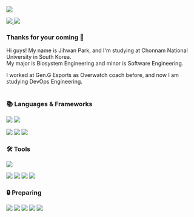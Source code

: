 <img src="https://capsule-render.vercel.app/api?type=waving&color=0:F8B195,50:F67280,100:C06C84&text=Latency's%20Devhub%20🧑🏻‍💻%20&fontColor=f7f5f5&textBg=282829&fontSize=40&fontAlign=75&fontAlignY=43&animation=fadeIn&height=250&section=header"/>

<p>
  <a href="https://www.instagram.com/latencydev/" target="_blank">
    <img src="https://img.shields.io/badge/Instagram-white?style=flat-square&logo=instagram&logoColor=white&labelColor=%23E4405F&color=%23E4405F&link=https%3A%2F%2Fwww.instagram.com%2Flatencydev%2F"/>
  </a>
  <img src="https://img.shields.io/badge/latency%40kakao.com-%23EA4335?style=flat-square&logo=gmail&logoColor=white&labelColor=%23EA4335&color=%23EA4335"/>
</p>

<h3>Thanks for your coming 🥰</h3>

Hi guys! My name is Jihwan Park, and I'm studying at Chonnam National University in South Korea. <br>
My major is Biosystem Engineering and minor is Software Engineering. <br>
  
I worked at Gen.G Esports as Overwatch coach before, and now I am studying DevOps Engineering. <br><br>

<h3>📚 Languages & Frameworks</h3>
<p>
  <img src="https://img.shields.io/badge/Python-white?style=flat-square&logo=python&logoColor=white&labelColor=%233776AB&color=%233776AB"/>
  <img src="https://img.shields.io/badge/MySQL-white?style=flat-square&logo=mysql&logoColor=white&labelColor=%234479A1&color=%234479A1"/>
</p>

<p>
  <img src="https://img.shields.io/badge/Tensorflow-white?style=flat-square&logo=tensorflow&logoColor=white&labelColor=%23FF6F00&color=%23FF6F00"/>
  <img src="https://img.shields.io/badge/NumPy-white?style=flat-square&logo=numpy&logoColor=white&labelColor=%23013243&color=%23013243"/>
  <img src="https://img.shields.io/badge/Keras-white?style=flat-square&logo=keras&logoColor=white&labelColor=%23D00000&color=%23D00000"/>
</p>

<h3>🛠️ Tools</h3>
<p>
  <img src="https://img.shields.io/badge/Google%20Cloud%20Platform-white?style=flat-square&logo=googlecloud&logoColor=white&labelColor=%234285F4&color=%234285F4"/>
</p>

<p>
  <img src="https://img.shields.io/badge/Git-white?style=flat-square&logo=git&logoColor=white&labelColor=%23F05032&color=%23F05032"/>
  <img src="https://img.shields.io/badge/GitHub-white?style=flat-square&logo=github&logoColor=white&labelColor=%23181717&color=%23181717"/>
  <img src="https://img.shields.io/badge/Visual%20Studio%20Code-white?style=flat-square&logo=visualstudiocode&logoColor=white&labelColor=%23007ACC&color=%23007ACC"/>
  <img src="https://img.shields.io/badge/Jupyter%20Notebook-white?style=flat-square&logo=jupyter&logoColor=white&labelColor=%23F37626&color=%23F37626"/>
</p>

<h3>🔒 Preparing</h3>
<p>
  <img src="https://img.shields.io/badge/Linux-white?style=flat-square&logo=linux&logoColor=white&labelColor=%23003366&color=%23003366"/>
  <img src="https://img.shields.io/badge/Pandas-white?style=flat-square&logo=pandas&logoColor=white&labelColor=%23150458&color=%23150458"/>
  <img src="https://img.shields.io/badge/sklearn-white?style=flat-square&logo=scikitlearn&logoColor=white&labelColor=%23F7931E&color=%23F7931E"/>
  <img src="https://img.shields.io/badge/Hadoop-white?style=flat-square&logo=apachehadoop&logoColor=white&labelColor=%2379AAFF&color=%2379AAFF"/>
  <img src="https://img.shields.io/badge/Spark-white?style=flat-square&logo=apachespark&logoColor=white&labelColor=%23E25A1C&color=%23E25A1C"/>
</p>
